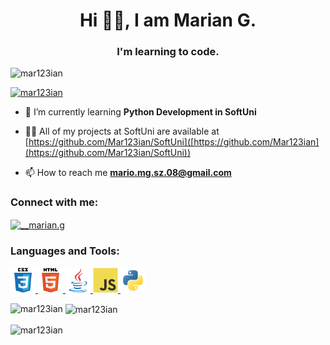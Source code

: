 <h1 align="center">Hi 👋🏻, I am Marian G.</h1>
<h3 align="center">I'm learning to code.</h3>

<p align="left"> <img src="https://komarev.com/ghpvc/?username=mar123ian&label=Profile%20views&color=0e75b6&style=flat" alt="mar123ian" /> </p>

<p align="left"> <a href="https://github.com/ryo-ma/github-profile-trophy"><img src="https://github-profile-trophy.vercel.app/?username=mar123ian" alt="mar123ian" /></a> </p>

- 🌱 I’m currently learning **Python Development in SoftUni**

- 👨‍💻 All of my projects at SoftUni are available at [https://github.com/Mar123ian/SoftUni]([https://github.com/Mar123ian](https://github.com/Mar123ian/SoftUni))

- 📫 How to reach me **mario.mg.sz.08@gmail.com**

<h3 align="left">Connect with me:</h3>
<p align="left">
<a href="https://instagram.com/__marian.g" target="blank"><img align="center" src="https://raw.githubusercontent.com/rahuldkjain/github-profile-readme-generator/master/src/images/icons/Social/instagram.svg" alt="__marian.g" height="30" width="40" /></a>
</p>

<h3 align="left">Languages and Tools:</h3>
<p align="left"> <a href="https://www.w3schools.com/css/" target="_blank" rel="noreferrer"> <img src="https://raw.githubusercontent.com/devicons/devicon/master/icons/css3/css3-original-wordmark.svg" alt="css3" width="40" height="40"/> </a> <a href="https://www.w3.org/html/" target="_blank" rel="noreferrer"> <img src="https://raw.githubusercontent.com/devicons/devicon/master/icons/html5/html5-original-wordmark.svg" alt="html5" width="40" height="40"/> </a> <a href="https://www.java.com" target="_blank" rel="noreferrer"> <img src="https://raw.githubusercontent.com/devicons/devicon/master/icons/java/java-original.svg" alt="java" width="40" height="40"/> </a> <a href="https://developer.mozilla.org/en-US/docs/Web/JavaScript" target="_blank" rel="noreferrer"> <img src="https://raw.githubusercontent.com/devicons/devicon/master/icons/javascript/javascript-original.svg" alt="javascript" width="40" height="40"/> </a> <a href="https://www.python.org" target="_blank" rel="noreferrer"> <img src="https://raw.githubusercontent.com/devicons/devicon/master/icons/python/python-original.svg" alt="python" width="40" height="40"/> </a> </p>

<p><img align="left" src="https://github-readme-stats.vercel.app/api/top-langs?username=mar123ian&show_icons=true&locale=en&layout=compact" alt="mar123ian" /></p>

<p>&nbsp;<img align="center" src="https://github-readme-stats.vercel.app/api?username=mar123ian&show_icons=true&locale=en" alt="mar123ian" /></p>

<p><img align="center" src="https://github-readme-streak-stats.herokuapp.com/?user=mar123ian&" alt="mar123ian" /></p>
